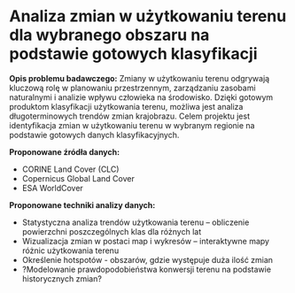 # Analiza zmian w użytkowaniu terenu dla wybranego obszaru na podstawie gotowych klasyfikacji

**Opis problemu badawczego:** Zmiany w użytkowaniu terenu odgrywają kluczową rolę w planowaniu przestrzennym, zarządzaniu zasobami naturalnymi i analizie wpływu człowieka na środowisko. Dzięki gotowym produktom klasyfikacji użytkowania terenu, możliwa jest analiza długoterminowych trendów zmian krajobrazu. Celem projektu jest identyfikacja zmian w użytkowaniu terenu w wybranym regionie na podstawie gotowych danych klasyfikacyjnych.

**Proponowane źródła danych:**

- CORINE Land Cover (CLC)
- Copernicus Global Land Cover
- ESA WorldCover

**Proponowane techniki analizy danych:**

- Statystyczna analiza trendów użytkowania terenu – obliczenie powierzchni poszczególnych klas dla różnych lat
- Wizualizacja zmian w postaci map i wykresów – interaktywne mapy różnic użytkowania terenu
- Określenie hotspotów - obszarów, gdzie występuje duża ilość zmian
- ?Modelowanie prawdopodobieństwa konwersji terenu na podstawie historycznych zmian?